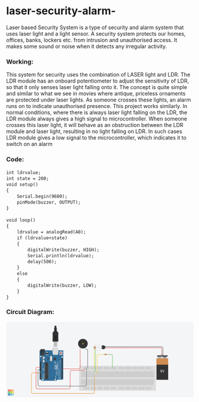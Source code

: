 # laser-security-alarm-
Laser based Security System is a type of security and alarm system that uses laser light and a light sensor. A security system protects our homes, offices, banks, lockers etc. from intrusion and unauthorised access. It makes some sound or noise when it detects any irregular activity.

### Working:

   This system for security uses the combination of LASER light and LDR. The LDR module has an onboard potentiometer to adjust the sensitivity of LDR, so that it only senses laser light falling onto it. The concept is quite simple and similar to what we see in movies where antique, priceless ornaments are protected under laser lights. As someone crosses these lights, an alarm runs on to indicate unauthorised presence. This project works similarly. In normal conditions, where there is always laser light falling on the LDR, the LDR module always gives a high signal to microcontroller. When someone crosses this laser light, it will behave as an obstruction between the LDR module and laser light, resulting in no light falling on LDR. In such cases LDR module gives a low signal to the microcontroller, which indicates it to switch on an alarm


### Code:

```int buzzer = 8;
int ldrvalue;
int state = 200;
void setup()
{
	Serial.begin(9600);
	pinMode(buzzer, OUTPUT);
}

void loop()
{
	ldrvalue = analogRead(A0);
	if (ldrvalue<state)
	{
		digitalWrite(buzzer, HIGH);
		Serial.println(ldrvalue);
		delay(500);
	}
	else 
	{
		digitalWrite(buzzer, LOW);
	}
}
```
### Circuit Diagram:
![alt text](https://github.com/jaysuthar743/laser-security-alarm-/blob/master/Funky%20Snaget-Tumelo.png)
